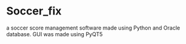 # Soccer_fix
a soccer score management software made using Python and Oracle database. GUI was made using PyQT5
